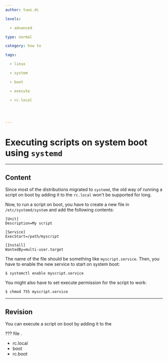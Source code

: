 ```yaml
---
author: tuwi.dc

levels:

  - advanced

type: normal

category: how to

tags:

  - linux

  - system

  - boot

  - execute

  - rc.local




---
```


# Executing scripts on system boot using `systemd`

---

## Content

Since most of the distributions migrated to `systemd`, the old way of running a script on boot by adding it to the `rc.local` won't be supported for long.

Now, to run a script on boot, you have to create a new file in `/etc/systemd/system` and add the following contents:

```
[Unit]
Description=My script

[Service]
ExecStart=/path/myscript

[Install]
WantedBy=multi-user.target
```

The name of the file should be something like `myscript.service`. Then, you have to enable the new service to start on system boot:

```
$ systemctl enable myscript.service
```

You might also have to set execute permission for the script to work:

```
$ chmod 755 myscript.service
```

---

## Revision

You can execute a script on boot by adding it to the

??? file .

- rc.local
- boot
- rc.boot
